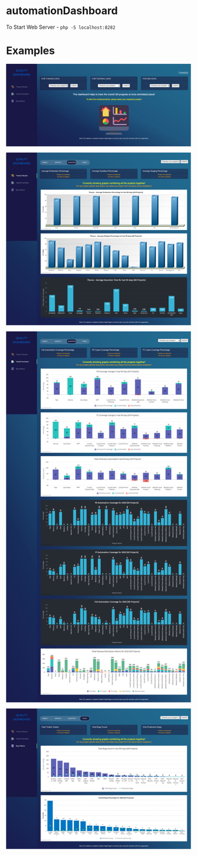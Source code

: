 # automationDashboard
To Start Web Server - `php -S localhost:8282`



# Examples
![Home Page](examples/index.png "Screenshot of Home Page")

![Results Page](examples/results1.png "Screenshot of Automation Results Page")

![Testrail Page](examples/testrail1.png "Screenshot of Testrail Numbers Page")

![Bugs Page](examples/bugs1.png "Screenshot of Bug Metrics Page")

